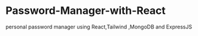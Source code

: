 # Password-Manager-with-React
personal password manager using React,Tailwind ,MongoDB and ExpressJS
